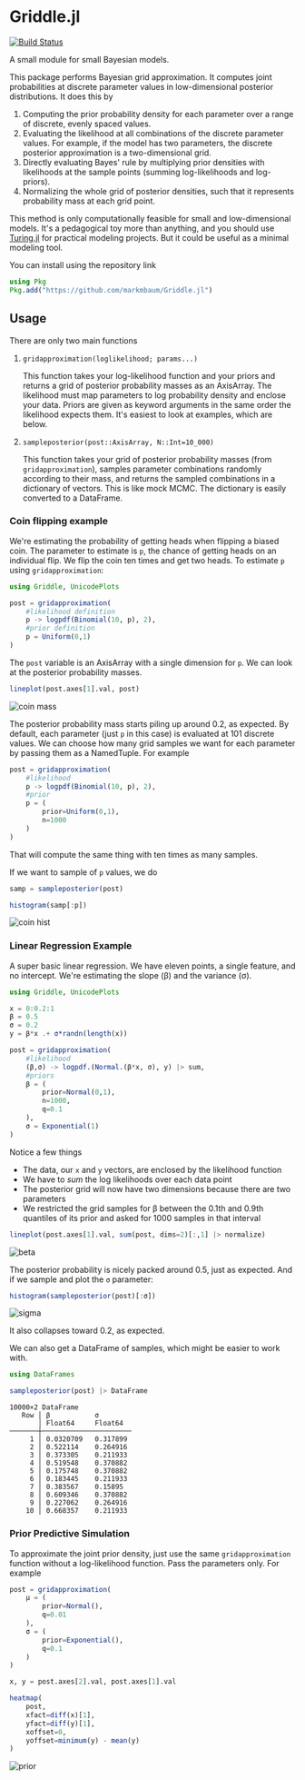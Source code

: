 # Griddle.jl

[![Build Status](https://github.com/markmbaum/Griddle.jl/actions/workflows/CI.yml/badge.svg?branch=main)](https://github.com/markmbaum/Griddle.jl/actions/workflows/CI.yml?query=branch%3Amain)

A small module for small Bayesian models.

This package performs Bayesian grid approximation. It computes joint probabilities at discrete parameter values in low-dimensional posterior distributions. It does this by
1. Computing the prior probability density for each parameter over a range of discrete, evenly spaced values.
2. Evaluating the likelihood at all combinations of the discrete parameter values. For example, if the model has two parameters, the discrete posterior approximation is a two-dimensional grid.
3. Directly evaluating Bayes' rule by multiplying prior densities with likelihoods at the sample points (summing log-likelihoods and log-priors).
4. Normalizing the whole grid of posterior densities, such that it represents probability mass at each grid point.

This method is only computationally feasible for small and low-dimensional models. It's a pedagogical toy more than anything, and you should use [Turing.jl](https://turing.ml/) for practical modeling projects. But it could be useful as a minimal modeling tool.

You can install using the repository link
```julia
using Pkg
Pkg.add("https://github.com/markmbaum/Griddle.jl")
```

## Usage

There are only two main functions

1. `gridapproximation(loglikelihood; params...)`

    This function takes your log-likelihood function and your priors and returns a grid of posterior probability masses as an AxisArray. The likelihood must map parameters to log probability density and enclose your data. Priors are given as keyword arguments in the same order the likelihood expects them. It's easiest to look at examples, which are below.

2. `sampleposterior(post::AxisArray, N::Int=10_000)`

    This function takes your grid of posterior probability masses (from `gridapproximation`), samples parameter combinations randomly according to their mass, and returns the sampled combinations in a dictionary of vectors. This is like mock MCMC. The dictionary is easily converted to a DataFrame.

### Coin flipping example

We're estimating the probability of getting heads when flipping a biased coin. The parameter to estimate is `p`, the chance of getting heads on an individual flip. We flip the coin ten times and get two heads. To estimate `p` using `gridapproximation`:
```julia
using Griddle, UnicodePlots

post = gridapproximation(
    #likelihood definition
    p -> logpdf(Binomial(10, p), 2),
    #prior definition
    p = Uniform(0,1)
)
```
The `post` variable is an AxisArray with a single dimension for `p`. We can look at the posterior probability masses.
```julia
lineplot(post.axes[1].val, post)
```
![coin mass](img/coin_line.png)

The posterior probability mass starts piling up around 0.2, as expected. By default, each parameter (just `p` in this case) is evaluated at 101 discrete values. We can choose how many grid samples we want for each parameter by passing them as a NamedTuple. For example
```julia
post = gridapproximation(
    #likelihood
    p -> logpdf(Binomial(10, p), 2),
    #prior
    p = (
        prior=Uniform(0,1),
        n=1000
    )
)
```
That will compute the same thing with ten times as many samples.

If we want to sample of `p` values, we do
```julia
samp = sampleposterior(post)

histogram(samp[:p])
```
![coin hist](img/coin_hist.png)

### Linear Regression Example

A super basic linear regression. We have eleven points, a single feature, and no intercept. We're estimating the slope (β) and the variance (σ).
```julia
using Griddle, UnicodePlots

x = 0:0.2:1
β = 0.5
σ = 0.2
y = β*x .+ σ*randn(length(x))

post = gridapproximation(
    #likelihood
    (β,σ) -> logpdf.(Normal.(β*x, σ), y) |> sum,
    #priors
    β = (
        prior=Normal(0,1),
        n=1000,
        q=0.1
    ),
    σ = Exponential(1)
)
```
Notice a few things
* The data, our `x` and `y` vectors, are enclosed by the likelihood function
* We have to *sum* the log likelihoods over each data point
* The posterior grid will now have two dimensions because there are two parameters
* We restricted the grid samples for β between the 0.1th and 0.9th quantiles of its prior and asked for 1000 samples in that interval
```julia
lineplot(post.axes[1].val, sum(post, dims=2)[:,1] |> normalize)
```
![beta](img/linear_beta_marg.png)

The posterior probability is nicely packed around 0.5, just as expected. And if we sample and plot the `σ` parameter:
```julia
histogram(sampleposterior(post)[:σ])
```
![sigma](img/linear_sigma_hist.png)

It also collapses toward 0.2, as expected.

We can also get a DataFrame of samples, which might be easier to work with.
```julia
using DataFrames

sampleposterior(post) |> DataFrame
```
```
10000×2 DataFrame
   Row │ β           σ
       │ Float64     Float64
───────┼──────────────────────
     1 │ 0.0320709   0.317899
     2 │ 0.522114    0.264916
     3 │ 0.373305    0.211933
     4 │ 0.519548    0.370882
     5 │ 0.175748    0.370882
     6 │ 0.183445    0.211933
     7 │ 0.383567    0.15895
     8 │ 0.609346    0.370882
     9 │ 0.227062    0.264916
    10 │ 0.668357    0.211933
```

### Prior Predictive Simulation

To approximate the joint prior density, just use the same `gridapproximation` function without a log-likelihood function. Pass the parameters only. For example
```julia
post = gridapproximation(
    μ = (
        prior=Normal(),
        q=0.01
    ),
    σ = (
        prior=Exponential(),
        q=0.1
    )
)

x, y = post.axes[2].val, post.axes[1].val

heatmap(
    post,
    xfact=diff(x)[1],
    yfact=diff(y)[1],
    xoffset=0,
    yoffset=minimum(y) - mean(y)
)
```
![prior](img/linear_prior.png)